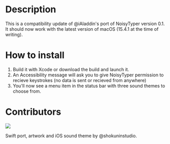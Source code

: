 # Description

This is a compatibility update of @iAladdin's port of NoisyTyper version 0.1. It should now work with the latest version of macOS (15.4.1 at the time of writing).

# How to install

1. Build it with Xcode or download the build and launch it.
2. An Accessibility message will ask you to give NoisyTyper permission to recieve keystrokes (no data is sent or recieved from anywhere)
3. You'll now see a  menu item in the status bar with three sound themes to choose from.

# Contributors

<a href="https://github.com/iAladdin/NoisyTyper-Swift/graphs/contributors">
  <img src="https://contributors-img.firebaseapp.com/image?repo=iAladdin/NoisyTyper-Swift" />
</a>

Swift port, artwork and iOS sound theme by @shokuninstudio.
